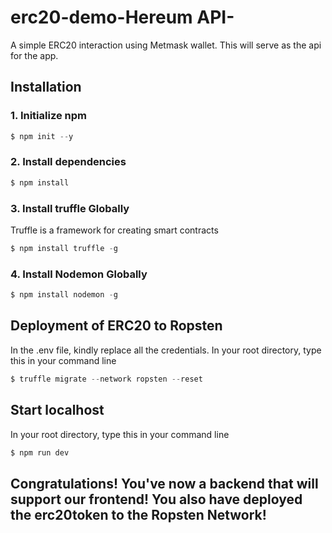 # erc20-demo-Hereum API-
A simple ERC20 interaction using Metmask wallet. This will serve as the api for the app.

## Installation

### 1. Initialize npm
```javascript
$ npm init --y
```
### 2. Install dependencies
```javascript
$ npm install
```
### 3. Install truffle Globally
Truffle is a framework for creating smart contracts
```javascript
$ npm install truffle -g
```

### 4. Install Nodemon Globally
```javascript
$ npm install nodemon -g
```

## Deployment of ERC20 to Ropsten
In the .env file, kindly replace all the credentials.
In your  root directory, type this in your command line
```javascript
$ truffle migrate --network ropsten --reset
```

## Start localhost
In your  root directory, type this in your command line
```javascript
$ npm run dev
```
## Congratulations! You've now a backend that will support our frontend! You also have deployed the erc20token to the Ropsten Network!
